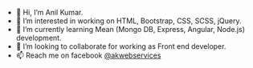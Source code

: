 - 👋 Hi, I’m Anil Kumar.
- 👀 I’m interested in working on HTML, Bootstrap, CSS, SCSS, jQuery.
- 🌱 I’m currently learning Mean (Mongo DB, Express, Angular, Node.js) development.
- 💞️ I’m looking to collaborate for working as Front end developer.
- 📫 Reach me on facebook <a href="https://www.facebook.com/akwebservices/" target="_blank">@akwebservices</a>

<!---
developeranil/developeranil is a ✨ special ✨ repository because its `README.md` (this file) appears on your GitHub profile.
You can click the Preview link to take a look at your changes.
--->
